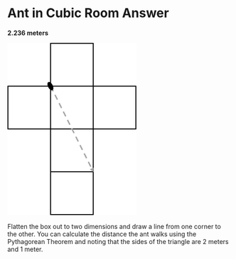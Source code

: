 # Ant in Cubic Room Answer

**2.236 meters**

![Ant in Cubic Room](pictures/ant_cubic_room.png)  

Flatten the box out to two dimensions and draw a line from one corner to the 
other. You can calculate the distance the ant walks using the Pythagorean 
Theorem and noting that the sides of the triangle are 2 meters and 1 meter.
